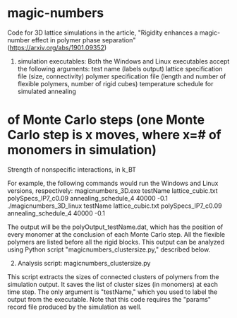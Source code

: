 # magic-numbers
Code for 3D lattice simulations in the article, "Rigidity enhances a magic-number effect in polymer phase separation" (https://arxiv.org/abs/1901.09352)

1) simulation executables:
Both the Windows and Linux executables accept the following arguments:
test name (labels output)
lattice specification file (size, connectivity)
polymer specification file (length and number of flexible polymers, number of rigid cubes)
temperature schedule for simulated annealing
# of Monte Carlo steps (one Monte Carlo step is x moves, where x=# of monomers in simulation)
Strength of nonspecific interactions, in k_BT

For example, the following commands would run the Windows and Linux versions, respectively:
magicnumbers_3D.exe testName lattice_cubic.txt polySpecs_lP7_c0.09 annealing_schedule_4 40000 -0.1
./magicnumbers_3D_linux testName lattice_cubic.txt polySpecs_lP7_c0.09 annealing_schedule_4 40000 -0.1

The output will be the polyOutput_testName.dat, which has the position of every monomer at the conclusion of each Monte Carlo step. All the flexible polymers are listed before all the rigid blocks.
This output can be analyzed using Python script "magicnumbers_clustersize.py," described below. 

2) Analysis script: magicnumbers_clustersize.py

This script extracts the sizes of connected clusters of polymers from the simulation output. It saves the list of cluster sizes (in monomers) at each time step.
The only argument is "testName," which you used to label the output from the executable. Note that this code requires the "params" record file produced by the simulation as well.
